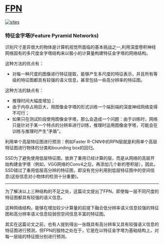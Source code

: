 ﻿# [FPN](https://github.com/tfzoo/FPN)

[![sites](http://182.61.61.133/link/resources/qitas.png)](http://www.tfzoo.com)

### 特征金字塔(Feature Pyramid Networks)

识别尺寸差异很大的物体是计算机视觉所面临的基本挑战之一,利用深度卷积神经网络固有的多尺度金字塔结构来以极小的计算量构建特征金字塔的网络结构。

这种方法的优点有：

* 对每一种尺度的图像进行特征提取，能够产生多尺度的特征表示，并且所有等级的特征图都具有较强的语义信息，甚至包括一些高分辨率的特征图。

这种方法的缺点有：

* 推理时间大幅度增加；
* 由于内存占用巨大，用图像金字塔的形式训练一个端到端的深度神经网络变得不可行；
* 如果只在测试阶段使用图像金字塔，那么会造成一个问题：由于训练时，网络只是针对于某一个特点的分辨率进行训练，推理时运用图像金字塔，可能会在训练与推理时产生“矛盾”。

利用单个高层特征图进行预测：例如Faster R-CNN中的RPN层就是利用单个高层特征图进行物体的分类和bounding box的回归。

SSD为了避免使用低层特征图，放弃了重用已经计算的层，而是从网络的高层开始构建金字塔（例如，VGG网络的Conv4之后，再添加几个新的卷积层），因此，SSD错过了重用低层高分辨的特征图，即没有充分利用到低层特征图中的空间信息(这些信息对小物体的检测十分重要)。

---

为了解决以上三种结构的不足之处，这篇论文提出了FPN，即使每一层不同尺度的特征图都具有较强的语义信息。

这种网络结构，能够在增加较少计算量的前提下融合低分辨率语义信息较强的特征图和高分辨率语义信息较弱但空间信息丰富的特征图。

其实在这篇论文之前，也有人提到得出一张既具有高分辨率又具有较强语义信息的特征图进行预测，但FPN的独特之处在于，它是在以特征金字塔为基础结构上，对每一层级的特征图分别进行预测。
